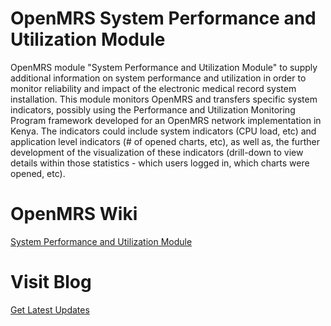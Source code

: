 # OpenMRS System Performance and Utilization Module
 OpenMRS module "System Performance and Utilization Module" to supply additional information on system performance and utilization in order to monitor reliability and impact of the electronic medical record system installation.  This module monitors OpenMRS and transfers specific system indicators, possibly using the Performance and Utilization Monitoring Program framework developed for an OpenMRS network implementation in Kenya.  The indicators could include system indicators (CPU load, etc) and application level indicators (# of opened charts, etc), as well as, the further development of the visualization of these indicators (drill-down to view details within those statistics - which users logged in, which charts were opened, etc).

# OpenMRS Wiki
[System Performance and Utilization Module](https://wiki.openmrs.org/display/projects/System+Performance+and+Utilization+Module)

# Visit Blog
[Get Latest Updates](http://vineetgsocer2015.wordpress.com/)
